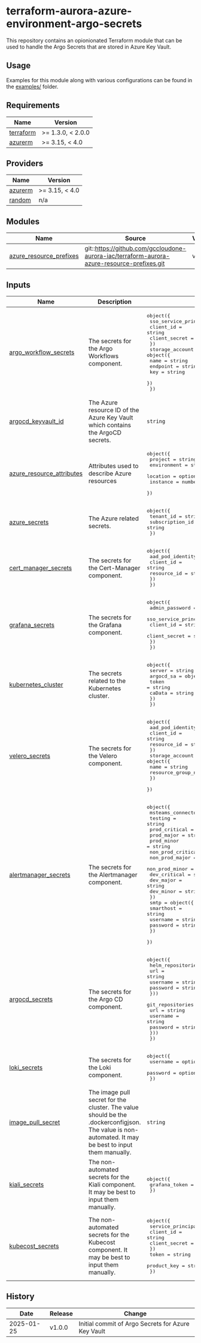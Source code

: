 # terraform-aurora-azure-environment-argo-secrets

This repository contains an opionionated Terraform module that can be used to handle the Argo Secrets that are stored in Azure Key Vault.

## Usage

Examples for this module along with various configurations can be found in the [examples/](examples/) folder.

<!-- BEGIN_TF_DOCS -->
## Requirements

| Name | Version |
|------|---------|
| <a name="requirement_terraform"></a> [terraform](#requirement\_terraform) | >= 1.3.0, < 2.0.0 |
| <a name="requirement_azurerm"></a> [azurerm](#requirement\_azurerm) | >= 3.15, < 4.0 |

## Providers

| Name | Version |
|------|---------|
| <a name="provider_azurerm"></a> [azurerm](#provider\_azurerm) | >= 3.15, < 4.0 |
| <a name="provider_random"></a> [random](#provider\_random) | n/a |

## Modules

| Name | Source | Version |
|------|--------|---------|
| <a name="module_azure_resource_prefixes"></a> [azure\_resource\_prefixes](#module\_azure\_resource\_prefixes) | git::https://github.com/gccloudone-aurora-iac/terraform-aurora-azure-resource-prefixes.git | v1.0.0 |

## Inputs

| Name | Description | Type | Default | Required |
|------|-------------|------|---------|:--------:|
| <a name="input_argo_workflow_secrets"></a> [argo\_workflow\_secrets](#input\_argo\_workflow\_secrets) | The secrets for the Argo Workflows component. | <pre>object({<br>    sso_service_principal = object({<br>      client_id     = string<br>      client_secret = string<br>    })<br>    storage_account = object({<br>      name     = string<br>      endpoint = string<br>      key      = string<br>    })<br>  })</pre> | n/a | yes |
| <a name="input_argocd_keyvault_id"></a> [argocd\_keyvault\_id](#input\_argocd\_keyvault\_id) | The Azure resource ID of the Azure Key Vault which contains the ArgoCD secrets. | `string` | n/a | yes |
| <a name="input_azure_resource_attributes"></a> [azure\_resource\_attributes](#input\_azure\_resource\_attributes) | Attributes used to describe Azure resources | <pre>object({<br>    project     = string<br>    environment = string<br>    location    = optional(string, "Canada Central")<br>    instance    = number<br>  })</pre> | n/a | yes |
| <a name="input_azure_secrets"></a> [azure\_secrets](#input\_azure\_secrets) | The Azure related secrets. | <pre>object({<br>    tenant_id       = string<br>    subscription_id = string<br>  })</pre> | n/a | yes |
| <a name="input_cert_manager_secrets"></a> [cert\_manager\_secrets](#input\_cert\_manager\_secrets) | The secrets for the Cert-Manager component. | <pre>object({<br>    aad_pod_identity = object({<br>      client_id   = string<br>      resource_id = string<br>    })<br>  })</pre> | n/a | yes |
| <a name="input_grafana_secrets"></a> [grafana\_secrets](#input\_grafana\_secrets) | The secrets for the Grafana component. | <pre>object({<br>    admin_password = optional(string)<br>    sso_service_principal = object({<br>      client_id     = string<br>      client_secret = string<br>    })<br>  })</pre> | n/a | yes |
| <a name="input_kubernetes_cluster"></a> [kubernetes\_cluster](#input\_kubernetes\_cluster) | The secrets related to the Kubernetes cluster. | <pre>object({<br>    server = string<br>    argocd_sa = object({<br>      token  = string<br>      caData = string<br>    })<br>  })</pre> | n/a | yes |
| <a name="input_velero_secrets"></a> [velero\_secrets](#input\_velero\_secrets) | The secrets for the Velero component. | <pre>object({<br>    aad_pod_identity = object({<br>      client_id   = string<br>      resource_id = string<br>    })<br>    storage_account = object({<br>      name                = string<br>      resource_group_name = string<br>    })<br>  })</pre> | n/a | yes |
| <a name="input_alertmanager_secrets"></a> [alertmanager\_secrets](#input\_alertmanager\_secrets) | The secrets for the Alertmanager component. | <pre>object({<br>    msteams_connector = object({<br>      testing           = string<br>      prod_critical     = string<br>      prod_major        = string<br>      prod_minor        = string<br>      non_prod_critical = string<br>      non_prod_major    = string<br>      non_prod_minor    = string<br>      dev_critical      = string<br>      dev_major         = string<br>      dev_minor         = string<br>    })<br>    smtp = object({<br>      smarthost = string<br>      username  = string<br>      password  = string<br>    })<br>  })</pre> | `null` | no |
| <a name="input_argocd_secrets"></a> [argocd\_secrets](#input\_argocd\_secrets) | The secrets for the Argo CD component. | <pre>object({<br>    helm_repositories = map(object({<br>      url      = string<br>      username = string<br>      password = string<br>    }))<br>    git_repositories = map(object({<br>      url      = string<br>      username = string<br>      password = string<br>    }))<br>  })</pre> | <pre>{<br>  "git_repositories": {},<br>  "helm_repositories": {}<br>}</pre> | no |
| <a name="input_loki_secrets"></a> [loki\_secrets](#input\_loki\_secrets) | The secrets for the Loki component. | <pre>object({<br>    username = optional(string, "loki-ingest")<br>    password = optional(string)<br>  })</pre> | <pre>{<br>  "password": null,<br>  "username": "loki-ingest"<br>}</pre> | no |
| <a name="input_image_pull_secret"></a> [image\_pull\_secret](#input\_image\_pull\_secret) | The image pull secret for the cluster. The value should be the .dockerconfigjson. The value is non-automated. It may be best to input them manually. | `string` | `null` | no |
| <a name="input_kiali_secrets"></a> [kiali\_secrets](#input\_kiali\_secrets) | The non-automated secrets for the Kiali component. It may be best to input them manually. | <pre>object({<br>    grafana_token = string<br>  })</pre> | `null` | no |
| <a name="input_kubecost_secrets"></a> [kubecost\_secrets](#input\_kubecost\_secrets) | The non-automated secrets for the Kubecost component. It may be best to input them manually. | <pre>object({<br>    service_principal = object({<br>      client_id     = string<br>      client_secret = string<br>    })<br>    token       = string<br>    product_key = string<br>  })</pre> | `null` | no |


<!-- END_TF_DOCS -->

## History

| Date       | Release | Change                                                                                                           |
| ---------- | ------- | ---------------------------------------------------------------------------------------------------------------- |
| 2025-01-25 | v1.0.0  | Initial commit of Argo Secrets for Azure Key Vault                                                               |
